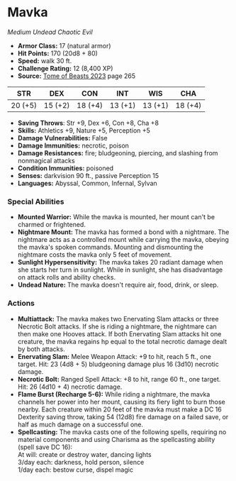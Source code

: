 # Mavka

*Medium* *Undead* *Chaotic Evil*

- **Armor Class:** 17 (natural armor)
- **Hit Points:** 170 (20d8 + 80)
- **Speed:** walk 30 ft.
- **Challenge Rating:** 12 (8,400 XP)
- **Source:** [Tome of Beasts 2023](https://koboldpress.com/kpstore/product/tome-of-beasts-1-2023-edition/) page 265

| STR | DEX | CON | INT | WIS | CHA |
| --- | --- | --- | --- | --- | --- |
| 20 (+5) | 15 (+2) | 18 (+4) | 13 (+1) | 13 (+1) | 18 (+4) |

- **Saving Throws**: Str +9, Dex +6, Con +8, Cha +8
- **Skills:** Athletics +9, Nature +5, Perception +5
- **Damage Vulnerabilities:** False
- **Damage Immunities:** necrotic, poison
- **Damage Resistances:** fire; bludgeoning, piercing, and slashing from nonmagical attacks
- **Condition Immunities:** poisoned
- **Senses:** darkvision 90 ft., passive Perception 15
- **Languages:** Abyssal, Common, Infernal, Sylvan

### Special Abilities

- **Mounted Warrior:** While the mavka is mounted, her mount can't be charmed or frightened.
- **Nightmare Mount:** The mavka has formed a bond with a nightmare. The nightmare acts as a controlled mount while carrying the mavka, obeying the mavka's spoken commands. Mounting and dismounting the nightmare costs the mavka only 5 feet of movement.
- **Sunlight Hypersensitivity:** The mavka takes 20 radiant damage when she starts her turn in sunlight. While in sunlight, she has disadvantage on attack rolls and ability checks.
- **Undead Nature:** The mavka doesn't require air, food, drink, or sleep.

### Actions

- **Multiattack:** The mavka makes two Enervating Slam attacks or three Necrotic Bolt attacks. If she is riding a nightmare, the nightmare can then make one Hooves attack. If both Enervating Slam attacks hit one creature, the mavka regains hp equal to the total necrotic damage dealt by both attacks.
- **Enervating Slam:** Melee Weapon Attack: +9 to hit, reach 5 ft., one target. Hit: 23 (4d8 + 5) bludgeoning damage plus 16 (3d10) necrotic damage.
- **Necrotic Bolt:** Ranged Spell Attack: +8 to hit, range 60 ft., one target. Hit: 26 (4d10 + 4) necrotic damage.
- **Flame Burst (Recharge 5-6):** While riding a nightmare, the mavka channels her power into her mount, causing its fiery light to burn those nearby. Each creature within 20 feet of the mavka must make a DC 16 Dexterity saving throw, taking 54 (12d8) fire damage on a failed save, or half as much damage on a successful one.
- **Spellcasting:** The mavka casts one of the following spells, requiring no material components and using Charisma as the spellcasting ability (spell save DC 16):<br>At will: create or destroy water, dancing lights<br>3/day each: darkness, hold person, silence<br>1/day each: bestow curse, dispel magic

